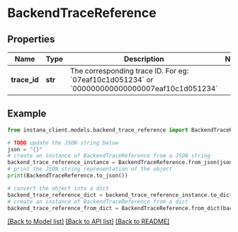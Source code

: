 # BackendTraceReference


## Properties

Name | Type | Description | Notes
------------ | ------------- | ------------- | -------------
**trace_id** | **str** | The corresponding trace ID. For eg: &#x60;07eaf10c1d051234&#x60; or &#x60;000000000000000007eaf10c1d051234&#x60; | 

## Example

```python
from instana_client.models.backend_trace_reference import BackendTraceReference

# TODO update the JSON string below
json = "{}"
# create an instance of BackendTraceReference from a JSON string
backend_trace_reference_instance = BackendTraceReference.from_json(json)
# print the JSON string representation of the object
print(BackendTraceReference.to_json())

# convert the object into a dict
backend_trace_reference_dict = backend_trace_reference_instance.to_dict()
# create an instance of BackendTraceReference from a dict
backend_trace_reference_from_dict = BackendTraceReference.from_dict(backend_trace_reference_dict)
```
[[Back to Model list]](../README.md#documentation-for-models) [[Back to API list]](../README.md#documentation-for-api-endpoints) [[Back to README]](../README.md)


